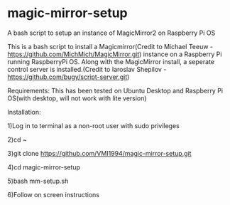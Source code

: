 # magic-mirror-setup  
A bash script to setup an instance of MagicMirror2 on Raspberry Pi OS



This is a bash script to install a Magicmirror(Credit to Michael Teeuw - https://github.com/MichMich/MagicMirror.git)
instance on a Raspberry Pi running RaspberryPi OS.  Along with the MagicMirror install, a seperate control server is 
installed.(Credit to Iaroslav Shepilov - https://github.com/bugy/script-server.git)



Requirements:
This has been tested on Ubuntu Desktop and Raspberry Pi OS(with desktop, will not work with lite version)



Installation:

1)Log in to terminal as a non-root user with sudo privileges

2)cd ~

3)git clone https://github.com/VMI1994/magic-mirror-setup.git

4)cd magic-mirror-setup

5)bash mm-setup.sh

6)Follow on screen instructions


